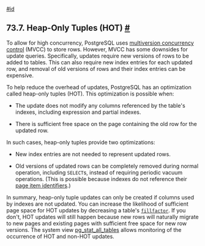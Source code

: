 [#id](#STORAGE-HOT)

## 73.7. Heap-Only Tuples (HOT) [#](#STORAGE-HOT)

To allow for high concurrency, PostgreSQL uses [multiversion concurrency control](mvcc-intro) (MVCC) to store rows. However, MVCC has some downsides for update queries. Specifically, updates require new versions of rows to be added to tables. This can also require new index entries for each updated row, and removal of old versions of rows and their index entries can be expensive.

To help reduce the overhead of updates, PostgreSQL has an optimization called heap-only tuples (HOT). This optimization is possible when:

* The update does not modify any columns referenced by the table's indexes, including expression and partial indexes.

* There is sufficient free space on the page containing the old row for the updated row.

In such cases, heap-only tuples provide two optimizations:

* New index entries are not needed to represent updated rows.

* Old versions of updated rows can be completely removed during normal operation, including `SELECT`s, instead of requiring periodic vacuum operations. (This is possible because indexes do not reference their [page item identifiers](storage-page-layout).)

In summary, heap-only tuple updates can only be created if columns used by indexes are not updated. You can increase the likelihood of sufficient page space for HOT updates by decreasing a table's [`fillfactor`](sql-createtable#RELOPTION-FILLFACTOR). If you don't, HOT updates will still happen because new rows will naturally migrate to new pages and existing pages with sufficient free space for new row versions. The system view [pg\_stat\_all\_tables](monitoring-stats#MONITORING-PG-STAT-ALL-TABLES-VIEW) allows monitoring of the occurrence of HOT and non-HOT updates.